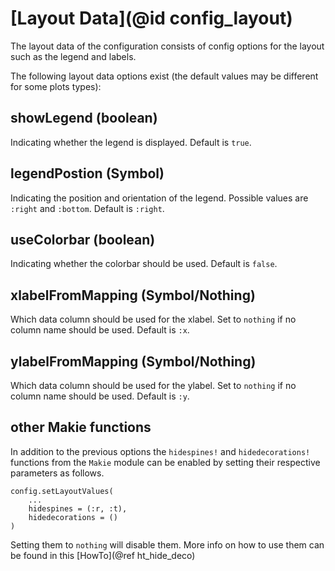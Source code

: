 # [Layout Data](@id config_layout)

The layout data of the configuration consists of config options for the layout such as the legend and labels.

The following layout data options exist (the default values may be different for some plots types):

## showLegend (boolean)
Indicating whether the legend is displayed.
Default is `true`.

## legendPostion (Symbol)
Indicating the position and orientation of the legend.
Possible values are `:right` and `:bottom`.
Default is `:right`.

## useColorbar (boolean)
Indicating whether the colorbar should be used.
Default is `false`.

## xlabelFromMapping (Symbol/Nothing)
Which data column should be used for the xlabel.
Set to `nothing` if no column name should be used.
Default is `:x`.

## ylabelFromMapping (Symbol/Nothing)
Which data column should be used for the ylabel.
Set to `nothing` if no column name should be used.
Default is `:y`.

## other Makie functions
In addition to the previous options the `hidespines!` and `hidedecorations!` functions from the `Makie` module can be enabled by setting their respective parameters as follows.
```
config.setLayoutValues(
    ...
    hidespines = (:r, :t),
    hidedecorations = ()
)
```
Setting them to `nothing` will disable them.
More info on how to use them can be found in this [HowTo](@ref ht_hide_deco)